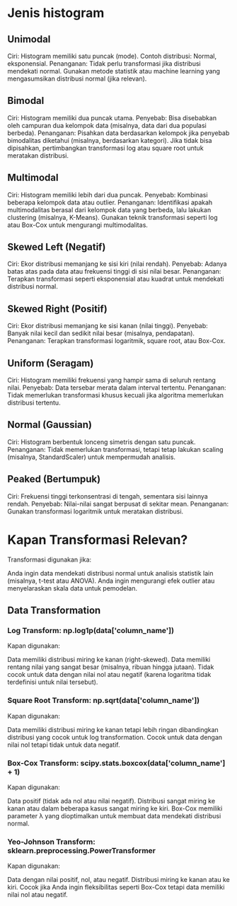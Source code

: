 # Jenis histogram

## Unimodal
Ciri: Histogram memiliki satu puncak (mode).
Contoh distribusi: Normal, eksponensial.
Penanganan: Tidak perlu transformasi jika distribusi mendekati normal. Gunakan metode statistik atau machine learning yang mengasumsikan distribusi normal (jika relevan).

## Bimodal
Ciri: Histogram memiliki dua puncak utama.
Penyebab: Bisa disebabkan oleh campuran dua kelompok data (misalnya, data dari dua populasi berbeda).
Penanganan:
Pisahkan data berdasarkan kelompok jika penyebab bimodalitas diketahui (misalnya, berdasarkan kategori).
Jika tidak bisa dipisahkan, pertimbangkan transformasi log atau square root untuk meratakan distribusi.

## Multimodal
Ciri: Histogram memiliki lebih dari dua puncak.
Penyebab: Kombinasi beberapa kelompok data atau outlier.
Penanganan:
Identifikasi apakah multimodalitas berasal dari kelompok data yang berbeda, lalu lakukan clustering (misalnya, K-Means).
Gunakan teknik transformasi seperti log atau Box-Cox untuk mengurangi multimodalitas.

## Skewed Left (Negatif)
Ciri: Ekor distribusi memanjang ke sisi kiri (nilai rendah).
Penyebab: Adanya batas atas pada data atau frekuensi tinggi di sisi nilai besar.
Penanganan:
Terapkan transformasi seperti eksponensial atau kuadrat untuk mendekati distribusi normal.

## Skewed Right (Positif)
Ciri: Ekor distribusi memanjang ke sisi kanan (nilai tinggi).
Penyebab: Banyak nilai kecil dan sedikit nilai besar (misalnya, pendapatan).
Penanganan:
Terapkan transformasi logaritmik, square root, atau Box-Cox.

## Uniform (Seragam)
Ciri: Histogram memiliki frekuensi yang hampir sama di seluruh rentang nilai.
Penyebab: Data tersebar merata dalam interval tertentu.
Penanganan:
Tidak memerlukan transformasi khusus kecuali jika algoritma memerlukan distribusi tertentu.

## Normal (Gaussian)
Ciri: Histogram berbentuk lonceng simetris dengan satu puncak.
Penanganan:
Tidak memerlukan transformasi, tetapi tetap lakukan scaling (misalnya, StandardScaler) untuk mempermudah analisis.

## Peaked (Bertumpuk)
Ciri: Frekuensi tinggi terkonsentrasi di tengah, sementara sisi lainnya rendah.
Penyebab: Nilai-nilai sangat berpusat di sekitar mean.
Penanganan:
Gunakan transformasi logaritmik untuk meratakan distribusi.

# Kapan Transformasi Relevan?
Transformasi digunakan jika:

Anda ingin data mendekati distribusi normal untuk analisis statistik lain (misalnya, t-test atau ANOVA).
Anda ingin mengurangi efek outlier atau menyelaraskan skala data untuk pemodelan.

## Data Transformation
### Log Transform: np.log1p(data['column_name'])
Kapan digunakan:

Data memiliki distribusi miring ke kanan (right-skewed).
Data memiliki rentang nilai yang sangat besar (misalnya, ribuan hingga jutaan).
Tidak cocok untuk data dengan nilai nol atau negatif (karena logaritma tidak terdefinisi untuk nilai tersebut).

### Square Root Transform: np.sqrt(data['column_name'])
Kapan digunakan:

Data memiliki distribusi miring ke kanan tetapi lebih ringan dibandingkan distribusi yang cocok untuk log transformation.
Cocok untuk data dengan nilai nol tetapi tidak untuk data negatif.

### Box-Cox Transform: scipy.stats.boxcox(data['column_name'] + 1)
Kapan digunakan:

Data positif (tidak ada nol atau nilai negatif).
Distribusi sangat miring ke kanan atau dalam beberapa kasus sangat miring ke kiri.
Box-Cox memiliki parameter λ yang dioptimalkan untuk membuat data mendekati distribusi normal.

### Yeo-Johnson Transform: sklearn.preprocessing.PowerTransformer
Kapan digunakan:

Data dengan nilai positif, nol, atau negatif.
Distribusi miring ke kanan atau ke kiri.
Cocok jika Anda ingin fleksibilitas seperti Box-Cox tetapi data memiliki nilai nol atau negatif.
